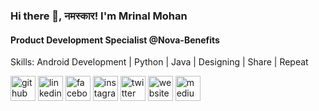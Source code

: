 ### Hi there 👋, नमस्कार! I'm Mrinal Mohan
#### Product Development Specialist @Nova-Benefits

Skills: Android Development | Python | Java | Designing | Share | Repeat



[<img src='https://cdn.jsdelivr.net/npm/simple-icons@3.0.1/icons/github.svg' alt='github' height='40'>](https://github.com/mrinalmohan)  [<img src='https://cdn.jsdelivr.net/npm/simple-icons@3.0.1/icons/linkedin.svg' alt='linkedin' height='40'>](https://www.linkedin.com/in/imrinalmohan/)  [<img src='https://cdn.jsdelivr.net/npm/simple-icons@3.0.1/icons/facebook.svg' alt='facebook' height='40'>](https://www.facebook.com/er.mrinal.mohan)  [<img src='https://cdn.jsdelivr.net/npm/simple-icons@3.0.1/icons/instagram.svg' alt='instagram' height='40'>](https://www.instagram.com/mrinz_mohan/)  [<img src='https://cdn.jsdelivr.net/npm/simple-icons@3.0.1/icons/twitter.svg' alt='twitter' height='40'>](https://twitter.com/imrinalmohan)  [<img src='https://cdn.jsdelivr.net/npm/simple-icons@3.0.1/icons/icloud.svg' alt='website' height='40'>](https://mrinal-mohan.typedream.app/)  [<img src='https://cdn.jsdelivr.net/npm/simple-icons@3.0.1/icons/medium.svg' alt='medium' height='40'>](https://medium.com/@mrinal_mohan)  

